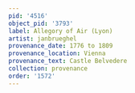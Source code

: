 ```yaml
---
pid: '4516'
object_pid: '3793'
label: Allegory of Air (Lyon)
artist: janbrueghel
provenance_date: 1776 to 1809
provenance_location: Vienna
provenance_text: Castle Belvedere
collection: provenance
order: '1572'
---
```

